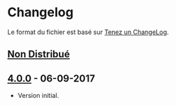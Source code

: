 # Changelog
Le format du fichier est basé sur [Tenez un ChangeLog](http://keepachangelog.com/fr/1.0.0/).

## [Non Distribué]

## [4.0.0] - 06-09-2017
- Version initial.

[Non Distribué]: http://git.open-dsi.fr/dolibarr-extension/advancedictionaries/compare/v4.0.0...HEAD
[4.0.0]: http://git.open-dsi.fr/dolibarr-extension/advancedictionaries/commits/v4.0.0
